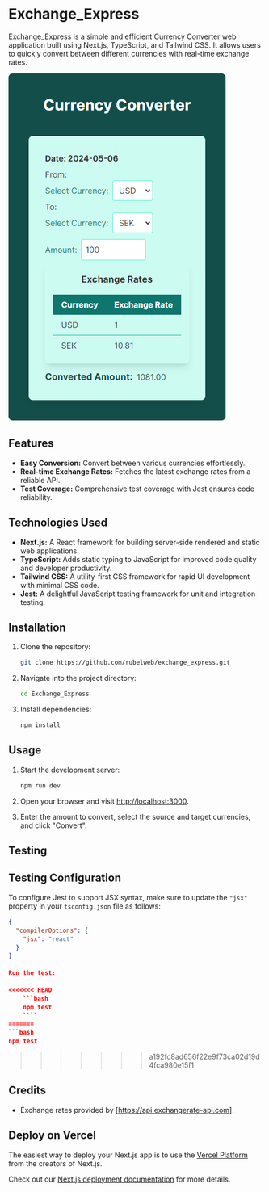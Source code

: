 # Exchange_Express

Exchange_Express is a simple and efficient Currency Converter web application built using Next.js, TypeScript, and Tailwind CSS. It allows users to quickly convert between different currencies with real-time exchange rates.

![alt text](image.png)

## Features

-   **Easy Conversion:** Convert between various currencies effortlessly.
-   **Real-time Exchange Rates:** Fetches the latest exchange rates from a reliable API.
-   **Test Coverage:** Comprehensive test coverage with Jest ensures code reliability.

## Technologies Used

-   **Next.js:** A React framework for building server-side rendered and static web applications.
-   **TypeScript:** Adds static typing to JavaScript for improved code quality and developer productivity.
-   **Tailwind CSS:** A utility-first CSS framework for rapid UI development with minimal CSS code.
-   **Jest:** A delightful JavaScript testing framework for unit and integration testing.

## Installation

1. Clone the repository:

    ```bash
    git clone https://github.com/rubelweb/exchange_express.git
    ```

2. Navigate into the project directory:

    ```bash
    cd Exchange_Express
    ```

3. Install dependencies:

    ```bash
    npm install
    ```

## Usage

1. Start the development server:

    ```bash
    npm run dev
    ```

2. Open your browser and visit [http://localhost:3000](http://localhost:3000).

3. Enter the amount to convert, select the source and target currencies, and click "Convert".

## Testing

## Testing Configuration

To configure Jest to support JSX syntax, make sure to update the `"jsx"` property in your `tsconfig.json` file as follows:

````json
{
  "compilerOptions": {
    "jsx": "react"
  }
}

Run the test:

<<<<<<< HEAD
    ```bash
    npm test
    ````
=======
```bash
npm test
````
>>>>>>> a192fc8ad656f22e9f73ca02d19d4fca980e15f1

## Credits

-   Exchange rates provided by [https://api.exchangerate-api.com].

## Deploy on Vercel

The easiest way to deploy your Next.js app is to use the [Vercel Platform](https://vercel.com/new?utm_medium=default-template&filter=next.js&utm_source=create-next-app&utm_campaign=create-next-app-readme) from the creators of Next.js.

Check out our [Next.js deployment documentation](https://nextjs.org/docs/deployment) for more details.

